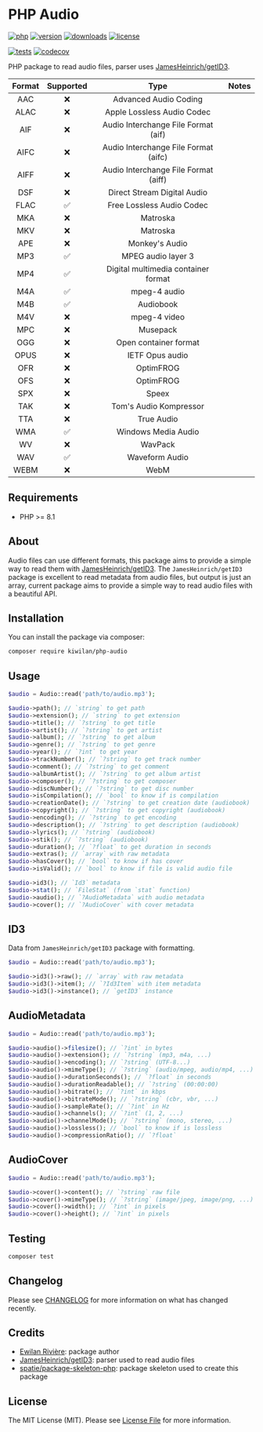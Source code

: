 # PHP Audio

[![php][php-version-src]][php-version-href]
[![version][version-src]][version-href]
[![downloads][downloads-src]][downloads-href]
[![license][license-src]][license-href]

[![tests][tests-src]][tests-href]
[![codecov][codecov-src]][codecov-href]

PHP package to read audio files, parser uses [JamesHeinrich/getID3](https://github.com/JamesHeinrich/getID3).

| Format | Supported |                 Type                 | Notes |
| :----: | :-------: | :----------------------------------: | :---: |
|  AAC   |    ❌     |        Advanced Audio Coding         |       |
|  ALAC  |    ❌     |      Apple Lossless Audio Codec      |       |
|  AIF   |    ❌     | Audio Interchange File Format (aif)  |       |
|  AIFC  |    ❌     | Audio Interchange File Format (aifc) |       |
|  AIFF  |    ❌     | Audio Interchange File Format (aiff) |       |
|  DSF   |    ❌     |     Direct Stream Digital Audio      |       |
|  FLAC  |    ✅     |      Free Lossless Audio Codec       |       |
|  MKA   |    ❌     |               Matroska               |       |
|  MKV   |    ❌     |               Matroska               |       |
|  APE   |    ❌     |            Monkey's Audio            |       |
|  MP3   |    ✅     |          MPEG audio layer 3          |       |
|  MP4   |    ✅     | Digital multimedia container format  |       |
|  M4A   |    ✅     |             mpeg-4 audio             |       |
|  M4B   |    ✅     |              Audiobook               |       |
|  M4V   |    ❌     |             mpeg-4 video             |       |
|  MPC   |    ❌     |               Musepack               |       |
|  OGG   |    ❌     |        Open container format         |       |
|  OPUS  |    ❌     |           IETF Opus audio            |       |
|  OFR   |    ❌     |              OptimFROG               |       |
|  OFS   |    ❌     |              OptimFROG               |       |
|  SPX   |    ❌     |                Speex                 |       |
|  TAK   |    ❌     |        Tom's Audio Kompressor        |       |
|  TTA   |    ❌     |              True Audio              |       |
|  WMA   |    ✅     |         Windows Media Audio          |       |
|   WV   |    ❌     |               WavPack                |       |
|  WAV   |    ✅     |            Waveform Audio            |       |
|  WEBM  |    ❌     |                 WebM                 |       |

## Requirements

-   PHP >= 8.1

## About

Audio files can use different formats, this package aims to provide a simple way to read them with [JamesHeinrich/getID3](https://github.com/JamesHeinrich/getID3). The `JamesHeinrich/getID3` package is excellent to read metadata from audio files, but output is just an array, current package aims to provide a simple way to read audio files with a beautiful API.

## Installation

You can install the package via composer:

```bash
composer require kiwilan/php-audio
```

## Usage

```php
$audio = Audio::read('path/to/audio.mp3');

$audio->path(); // `string` to get path
$audio->extension(); // `string` to get extension
$audio->title(); // `?string` to get title
$audio->artist(); // `?string` to get artist
$audio->album(); // `?string` to get album
$audio->genre(); // `?string` to get genre
$audio->year(); // `?int` to get year
$audio->trackNumber(); // `?string` to get track number
$audio->comment(); // `?string` to get comment
$audio->albumArtist(); // `?string` to get album artist
$audio->composer(); // `?string` to get composer
$audio->discNumber(); // `?string` to get disc number
$audio->isCompilation(); // `bool` to know if is compilation
$audio->creationDate(); // `?string` to get creation date (audiobook)
$audio->copyright(); // `?string` to get copyright (audiobook)
$audio->encoding(); // `?string` to get encoding
$audio->description(); // `?string` to get description (audiobook)
$audio->lyrics(); // `?string` (audiobook)
$audio->stik(); // `?string` (audiobook)
$audio->duration(); // `?float` to get duration in seconds
$audio->extras(); // `array` with raw metadata
$audio->hasCover(); // `bool` to know if has cover
$audio->isValid(); // `bool` to know if file is valid audio file

$audio->id3(); // `Id3` metadata
$audio->stat(); // `FileStat` (from `stat` function)
$audio->audio(); // `?AudioMetadata` with audio metadata
$audio->cover(); // `?AudioCover` with cover metadata
```

## ID3

Data from `JamesHeinrich/getID3` package with formatting.

```php
$audio = Audio::read('path/to/audio.mp3');

$audio->id3()->raw(); // `array` with raw metadata
$audio->id3()->item(); // `?Id3Item` with item metadata
$audio->id3()->instance(); // `getID3` instance
```

## AudioMetadata

```php
$audio = Audio::read('path/to/audio.mp3');

$audio->audio()->filesize(); // `?int` in bytes
$audio->audio()->extension(); // `?string` (mp3, m4a, ...)
$audio->audio()->encoding(); // `?string` (UTF-8...)
$audio->audio()->mimeType(); // `?string` (audio/mpeg, audio/mp4, ...)
$audio->audio()->durationSeconds(); // `?float` in seconds
$audio->audio()->durationReadable(); // `?string` (00:00:00)
$audio->audio()->bitrate(); // `?int` in kbps
$audio->audio()->bitrateMode(); // `?string` (cbr, vbr, ...)
$audio->audio()->sampleRate(); // `?int` in Hz
$audio->audio()->channels(); // `?int` (1, 2, ...)
$audio->audio()->channelMode(); // `?string` (mono, stereo, ...)
$audio->audio()->lossless(); // `bool` to know if is lossless
$audio->audio()->compressionRatio(); // `?float`
```

## AudioCover

```php
$audio = Audio::read('path/to/audio.mp3');

$audio->cover()->content(); // `?string` raw file
$audio->cover()->mimeType(); // `?string` (image/jpeg, image/png, ...)
$audio->cover()->width(); // `?int` in pixels
$audio->cover()->height(); // `?int` in pixels
```

## Testing

```bash
composer test
```

## Changelog

Please see [CHANGELOG](CHANGELOG.md) for more information on what has changed recently.

## Credits

-   [Ewilan Rivière](https://github.com/ewilan-riviere): package author
-   [JamesHeinrich/getID3](https://github.com/JamesHeinrich/getID3): parser used to read audio files
-   [spatie/package-skeleton-php](https://github.com/spatie/package-skeleton-php): package skeleton used to create this package

## License

The MIT License (MIT). Please see [License File](LICENSE.md) for more information.

[version-src]: https://img.shields.io/packagist/v/kiwilan/php-audio.svg?style=flat-square&colorA=18181B&colorB=777BB4
[version-href]: https://packagist.org/packages/kiwilan/php-audio
[php-version-src]: https://img.shields.io/static/v1?style=flat-square&label=PHP&message=v8.1&color=777BB4&logo=php&logoColor=ffffff&labelColor=18181b
[php-version-href]: https://www.php.net/
[downloads-src]: https://img.shields.io/packagist/dt/kiwilan/php-audio.svg?style=flat-square&colorA=18181B&colorB=777BB4
[downloads-href]: https://packagist.org/packages/kiwilan/php-audio
[license-src]: https://img.shields.io/github/license/kiwilan/php-audio.svg?style=flat-square&colorA=18181B&colorB=777BB4
[license-href]: https://github.com/kiwilan/php-audio/blob/main/README.md
[tests-src]: https://img.shields.io/github/actions/workflow/status/kiwilan/php-audio/run-tests.yml?branch=main&label=tests&style=flat-square&colorA=18181B
[tests-href]: https://packagist.org/packages/kiwilan/php-audio
[codecov-src]: https://codecov.io/gh/kiwilan/php-audio/branch/main/graph/badge.svg?token=4L0D92Z1EZ
[codecov-href]: https://codecov.io/gh/kiwilan/php-audio

